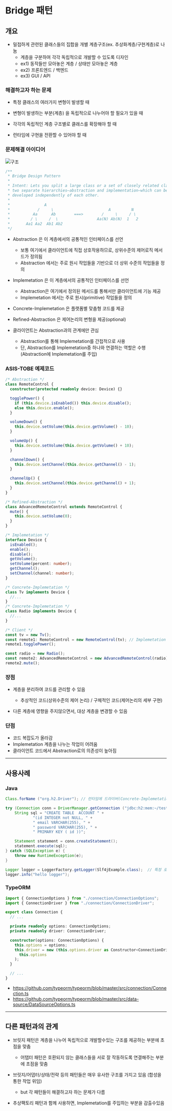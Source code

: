 # Bridge 패턴

## 개요

- 밀접하게 관련된 클래스들의 집합을 개별 계층구조(ex. 추상화계층/구현계층)로 나눔
  - 계층을 구분하여 각각 독립적으로 개발할 수 있도록 디자인
  - ex1) 동작들만 모아놓은 계층 / 상태만 모아놓은 계층
  - ex2) 프론트엔드 / 백엔드
  - ex3) GUI / API

### 해결하고자 하는 문제

- 특정 클래스의 여러가지 변형이 발생할 때

- 변형이 발생하는 부분(계층) 을 독립적으로 나누어야 할 필요가 있을 때

- 각각의 독립적인 계층 구조별로 클래스를 확장해야 할 때

- 런타임에 구현을 전환할 수 있어야 할 때

### 문제해결 아이디어

![구조](./bridge3.png)

```typescript
/**
 * Bridge Design Pattern
 *
 * Intent: Lets you split a large class or a set of closely related classes into
 * two separate hierarchies—abstraction and implementation—which can be
 * developed independently of each other.
 *
 *               A
 *            /     \                        A         N
 *          Aa      Ab        ===>        /     \     / \
 *         / \     /  \                 Aa(N) Ab(N)  1   2
 *       Aa1 Aa2  Ab1 Ab2
 */
```

- Abstraction 은 이 계층에서의 공통적인 인터페이스를 선언

  - 보통 여기에서 클라이언트에 직접 상호작용하므로, 상위수준의 제어로직 메서드가 정의됨
  - Abstraction 에서는 주로 원시 작업들을 기반으로 더 상위 수준의 작업들을 정의

- Implemetation 은 이 계층에서의 공통적인 인터페이스를 선언

  - Abstraction은 여기에서 정의된 메서드를 통해서만 클라이언트에 기능 제공
  - Implemetation 에서는 주로 원시(primitive) 작업들을 정의

- Concrete-Implemetation 은 플랫폼별 맞춤형 코드를 제공

- Refined-Abstraction 은 제어논리의 변형을 제공(optional)

- 클라이언트는 Abstraction과의 관계에만 관심
  - Abstraction를 통해 Implemetation를 간접적으로 사용
  - 단, Abstraction를 Implemetation중 하나와 연결하는 역할은 수행 (Abstraction에 Implemetation를 주입)

### ASIS-TOBE 예제코드

```typescript
/* Abstraction */
class RemoteControl {
  constructor(protected readonly device: Device) {}

  togglePower() {
    if (this.device.isEnabled()) this.device.disable();
    else this.device.enable();
  }

  volumeDown() {
    this.device.setVolume(this.device.getVolume() - 10);
  }

  volumeUp() {
    this.device.setVolume(this.device.getVolume() + 10);
  }

  channelDown() {
    this.device.setChannel(this.device.getChannel() - 1);
  }

  channelUp() {
    this.device.setChannel(this.device.getChannel() + 1);
  }
}

/* Refined-Abstraction */
class AdvancedRemoteControl extends RemoteControl {
  mute() {
    this.device.setVolume(0);
  }
}

/* Implemetation */
interface Device {
  isEnabled();
  enable();
  disable();
  getVolume();
  setVolume(percent: number);
  getChannel();
  setChannel(channel: number);
}

/* Concrete-Implemetation */
class Tv implements Device {
  //...
}
/* Concrete-Implemetation */
class Radio implements Device {
  //...
}

/* Client */
const tv = new Tv();
const remote1: RemoteControl = new RemoteControl(tv); // Implemetation 주입
remote1.togglePower();

const radio = new Radio();
const remote2: AdvancedRemoteControl = new AdvancedRemoteControl(radio); // Implemetation 주입
remote2.mute();
```

### 장점

- 계층을 분리하여 코드를 관리할 수 있음

  - 추상적인 코드(상위수준의 제어 논리) / 구체적인 코드(제어논리의 세부 구현)

- 다른 계층에 영향을 주지않으면서, 대상 계층을 변경할 수 있음

### 단점

- 코드 복잡도가 올라감
- Implemetation 계층을 나누는 작업이 어려움
- 클라이언트 코드에서 Abstraction로의 의존성이 높아짐

---

## 사용사례

### Java

```java
Class.forName ("org.h2.Driver"); // 런타임에 드라이버(Concrete-Implemetation)를 선택함

try (Connection conn = DriverManager.getConnection ("jdbc:h2:mem:~/test", "sa","")) {
    String sql = "CREATE TABLE  ACCOUNT " +
            "(id INTEGER not NULL, " +
            " email VARCHAR(255), " +
            " password VARCHAR(255), " +
            " PRIMARY KEY ( id ))";

    Statement statement = conn.createStatement();
    statement.execute(sql);
} catch (SQLException e) {
    throw new RuntimeException(e);
}
```

```java
Logger logger = LoggerFactory.getLogger(Slf4jExample.class);  // 특정 로거 구현체(Concrete-Implemetation)를 지정하여 Logger로 가져옴 (cf. Facade)
logger.info("hello logger");
```

### TypeORM

```typescript
import { ConnectionOptions } from "./connection/ConnectionOptions";
import { ConnectionDriver } from "./connection/ConnectionDriver";

export class Connection {
  // ...

  private readonly options: ConnectionOptions;
  private readonly driver: ConnectionDriver;

  constructor(options: ConnectionOptions) {
    this.options = options;
    this.driver = new (this.options.driver as Constructor<ConnectionDriver>)(
      this.options
    );
  }

  // ...
}
```

- https://github.com/typeorm/typeorm/blob/master/src/connection/Connection.ts
- https://github.com/typeorm/typeorm/blob/master/src/data-source/DataSourceOptions.ts

---

## 다른 패턴과의 관계

- 브릿지 패턴은 계층을 나누어 독립적으로 개발할수있는 구조를 제공하는 부분에 초점을 맞춤

  - 어탭터 패턴은 호환되지 않는 클래스들을 서로 잘 작동하도록 연결해주는 부분에 초점을 맞춤

- 브릿지/어댑터/상태/전략 등의 패턴들은 매우 유사한 구조를 가지고 있음 (합성을 통한 작업 위임)

  - but 각 패턴들이 해결하고자 하는 문제가 다름

- 추상팩토리 패턴과 함께 사용하면, Implemetation를 주입하는 부분을 감출수있음
